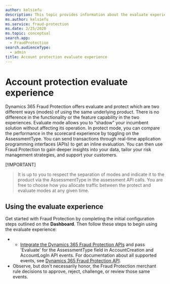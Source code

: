 ```yaml
---
author: kelsiefu
description: This topic provides information about the evaluate experience in Microsoft Dynamics 365 Fraud Protection.
ms.author: kelsiefu
ms.service: fraud-protection
ms.date: 2/25/2020
ms.topic: conceptual
search.app: 
  - FraudProtection
search.audienceType:
  - admin
title: Account protection evaluate experience
---
```


# Account protection evaluate experience

Dynamics 365 Fraud Protection offers evaluate and protect which are two different ways (modes) of using the same underlying product. There is no difference in the functionality or the feature capability in the two experiences. Evaluate mode allows you to “shadow” your incumbent solution without affecting its operation. In protect mode, you can compare the performance in the scorecard experience by toggling on the AssessmentType. You can send transactions through real-time application programming interfaces (APIs) to get an inline evaluation. You can then use Fraud Protection to gain deeper insights into your data, tailor your risk management strategies, and support your customers.

[!IMPORTANT]
> It is up to you to respect the separation of modes and indicate it to the product via the AssessmentType in the assessment API calls. You are free to choose how you allocate traffic between the protect and evaluate modes at any given time.

## Using the evaluate experience

Get started with Fraud Protection by completing the initial configuration steps outlined on the **Dashboard**. Then follow these steps to begin using the evaluate experience:

- - [Integrate the Dynamics 365 Fraud Protection APIs](integrate-real-time-api.md) and pass 'Evaluate' for the AssessmentType field in AccountCreation and AccountLogIn API events. For documentation about all supported events, see <a href="https://go.microsoft.com/fwlink/?linkid=2084942" target="_blank">Dynamics 365 Fraud Protection API</a>.
- Observe, but don't necessarily honor, the Fraud Protection merchant rule decisions to approve, reject, challenge, or review those same events.


